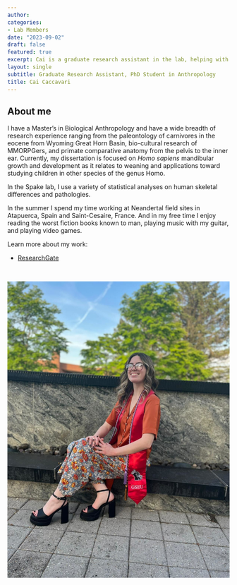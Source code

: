 ```yaml
---
author: 
categories:
- Lab Members
date: "2023-09-02"
draft: false
featured: true
excerpt: Cai is a graduate research assistant in the lab, helping with data management and analysis across ongoing projects
layout: single
subtitle: Graduate Research Assistant, PhD Student in Anthropology
title: Cai Caccavari
---
```


## About me 

I have a Master’s in Biological Anthropology and have a wide breadth of research experience ranging from the paleontology of carnivores in the eocene from Wyoming Great Horn Basin,  bio-cultural research of MMORPGers, and primate comparative anatomy from the pelvis to the inner ear. Currently, my dissertation is focused on *Homo sapiens* mandibular growth and development as it relates to weaning and applications toward studying children in other species of the genus Homo. 

In the Spake lab, I use a variety of statistical analyses on human skeletal differences and pathologies.

In the summer I spend my time working at Neandertal field sites in Atapuerca, Spain and Saint-Cesaire, France. And in my free time I enjoy reading the worst fiction books known to man, playing music with my guitar, and playing video games.


Learn more about my work: 

  + [ResearchGate](https://www.researchgate.net/profile/Cai-Caccavari)
  


<br>

![](cai-full.jpg)



